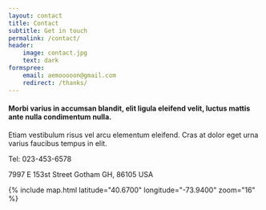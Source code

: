```yaml
---
layout: contact
title: Contact
subtitle: Get in touch
permalink: /contact/
header:
    image: contact.jpg
    text: dark
formspree:
    email: aemooooon@gmail.com
    redirect: /thanks/
---
```


#### Morbi varius in accumsan blandit, elit ligula eleifend velit, luctus mattis ante nulla condimentum nulla.

Etiam vestibulum risus vel arcu elementum eleifend. Cras at dolor eget urna varius faucibus tempus in elit.

Tel: 023-453-6578

7997 E 153st Street
Gotham
GH, 86105 USA

{% include map.html latitude="40.6700" longitude="-73.9400" zoom="16" %}

